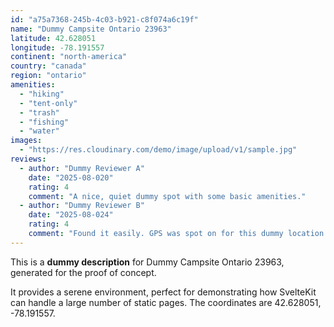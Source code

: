 ```yaml
---
id: "a75a7368-245b-4c03-b921-c8f074a6c19f"
name: "Dummy Campsite Ontario 23963"
latitude: 42.628051
longitude: -78.191557
continent: "north-america"
country: "canada"
region: "ontario"
amenities:
  - "hiking"
  - "tent-only"
  - "trash"
  - "fishing"
  - "water"
images:
  - "https://res.cloudinary.com/demo/image/upload/v1/sample.jpg"
reviews:
  - author: "Dummy Reviewer A"
    date: "2025-08-020"
    rating: 4
    comment: "A nice, quiet dummy spot with some basic amenities."
  - author: "Dummy Reviewer B"
    date: "2025-08-024"
    rating: 4
    comment: "Found it easily. GPS was spot on for this dummy location."
---
```


This is a **dummy description** for Dummy Campsite Ontario 23963, generated for the proof of concept.

It provides a serene environment, perfect for demonstrating how SvelteKit can handle a large number of static pages. The coordinates are 42.628051, -78.191557.
